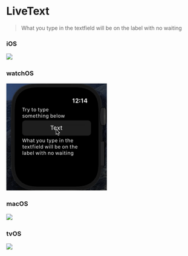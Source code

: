 # LiveText
> What you type in the textfield will be on the label with no waiting

### iOS

![](https://raw.githubusercontent.com/L1cardo/LiveText/master/Demos/iOS.gif)

### watchOS

![](https://raw.githubusercontent.com/L1cardo/LiveText/master/Demos/watchOS.gif)

### macOS

![](https://raw.githubusercontent.com/L1cardo/LiveText/master/Demos/macOS.gif)

### tvOS

![](https://raw.githubusercontent.com/L1cardo/LiveText/master/Demos/tvOS.gif)
